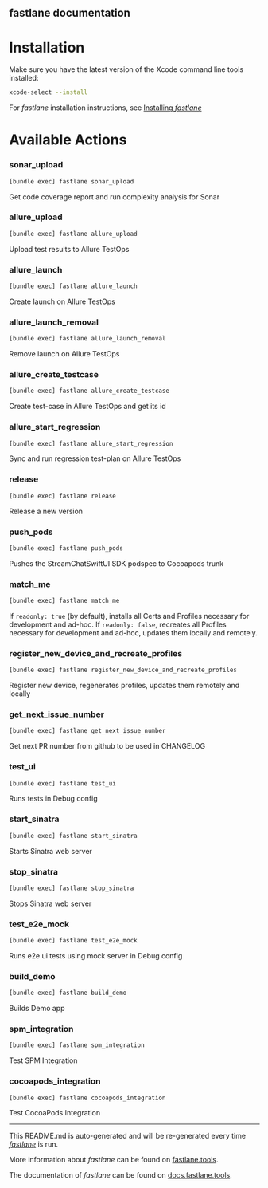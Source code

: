 fastlane documentation
----

# Installation

Make sure you have the latest version of the Xcode command line tools installed:

```sh
xcode-select --install
```

For _fastlane_ installation instructions, see [Installing _fastlane_](https://docs.fastlane.tools/#installing-fastlane)

# Available Actions

### sonar_upload

```sh
[bundle exec] fastlane sonar_upload
```

Get code coverage report and run complexity analysis for Sonar

### allure_upload

```sh
[bundle exec] fastlane allure_upload
```

Upload test results to Allure TestOps

### allure_launch

```sh
[bundle exec] fastlane allure_launch
```

Create launch on Allure TestOps

### allure_launch_removal

```sh
[bundle exec] fastlane allure_launch_removal
```

Remove launch on Allure TestOps

### allure_create_testcase

```sh
[bundle exec] fastlane allure_create_testcase
```

Create test-case in Allure TestOps and get its id

### allure_start_regression

```sh
[bundle exec] fastlane allure_start_regression
```

Sync and run regression test-plan on Allure TestOps

### release

```sh
[bundle exec] fastlane release
```

Release a new version

### push_pods

```sh
[bundle exec] fastlane push_pods
```

Pushes the StreamChatSwiftUI SDK podspec to Cocoapods trunk

### match_me

```sh
[bundle exec] fastlane match_me
```

If `readonly: true` (by default), installs all Certs and Profiles necessary for development and ad-hoc.
If `readonly: false`, recreates all Profiles necessary for development and ad-hoc, updates them locally and remotely.

### register_new_device_and_recreate_profiles

```sh
[bundle exec] fastlane register_new_device_and_recreate_profiles
```

Register new device, regenerates profiles, updates them remotely and locally

### get_next_issue_number

```sh
[bundle exec] fastlane get_next_issue_number
```

Get next PR number from github to be used in CHANGELOG

### test_ui

```sh
[bundle exec] fastlane test_ui
```

Runs tests in Debug config

### start_sinatra

```sh
[bundle exec] fastlane start_sinatra
```

Starts Sinatra web server

### stop_sinatra

```sh
[bundle exec] fastlane stop_sinatra
```

Stops Sinatra web server

### test_e2e_mock

```sh
[bundle exec] fastlane test_e2e_mock
```

Runs e2e ui tests using mock server in Debug config

### build_demo

```sh
[bundle exec] fastlane build_demo
```

Builds Demo app

### spm_integration

```sh
[bundle exec] fastlane spm_integration
```

Test SPM Integration

### cocoapods_integration

```sh
[bundle exec] fastlane cocoapods_integration
```

Test CocoaPods Integration

----

This README.md is auto-generated and will be re-generated every time [_fastlane_](https://fastlane.tools) is run.

More information about _fastlane_ can be found on [fastlane.tools](https://fastlane.tools).

The documentation of _fastlane_ can be found on [docs.fastlane.tools](https://docs.fastlane.tools).
